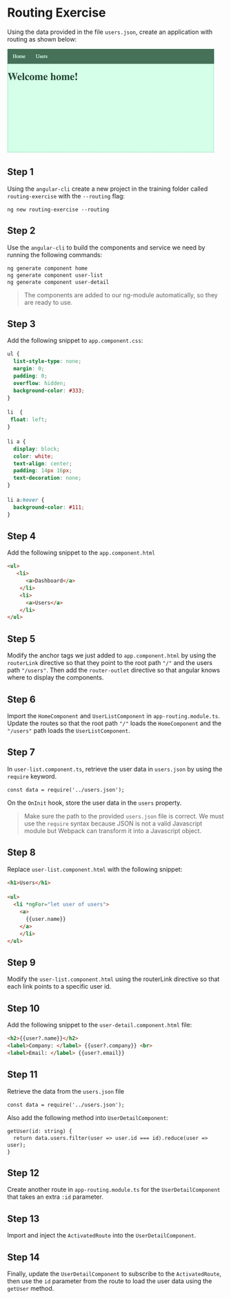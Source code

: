 # Routing Exercise

Using the data provided in the file `users.json`, create an application with routing as shown below:

![Routing App Preview](preview.gif)

## Step 1

Using the `angular-cli` create a new project in the training folder called `routing-exercise` with the `--routing` flag:

```
ng new routing-exercise --routing
```


## Step 2

Use the `angular-cli` to build the components and service we need by running the following commands:

```
ng generate component home
ng generate component user-list
ng generate component user-detail
```

> The components are added to our ng-module automatically, so they are ready to use.

## Step 3

Add the following snippet to `app.component.css`:

```css
ul {
  list-style-type: none;
  margin: 0;
  padding: 0;
  overflow: hidden;
  background-color: #333;
}

li  {
 float: left;
}

li a {
  display: block;
  color: white;
  text-align: center;
  padding: 14px 16px;
  text-decoration: none;
}

li a:hover {
  background-color: #111;
}
```

## Step 4

Add the following snippet to the `app.component.html`

```html
<ul>
   <li>
      <a>Dashboard</a>
    </li>
    <li>
      <a>Users</a>
    </li>
</ul>
```


## Step 5

Modify the anchor tags we just added to `app.component.html` by using the `routerLink` directive so that they point to the root path `"/"` and the users path `"/users"`. Then add the `router-outlet` directive so that angular knows where to display the components.


## Step 6

Import the `HomeComponent` and `UserListComponent` in `app-routing.module.ts`. Update the routes so that the root path `"/"` loads the `HomeComponent` and the `"/users"` path loads the `UserListComponent`.

## Step 7

In `user-list.component.ts`, retrieve the user data in `users.json` by using the `require` keyword.
```
const data = require('../users.json');
```
On the `OnInit` hook, store the user data in the `users` property.

> Make sure the path to the provided `users.json` file is correct. We must use the `require` syntax because JSON is not a valid Javascript module but Webpack can transform it into a Javascript object.

## Step 8

Replace `user-list.component.html` with the following snippet:

```html
<h1>Users</h1>

<ul>
  <li *ngFor="let user of users">
    <a>
      {{user.name}}
    </a>
    </li>
</ul>
```

## Step 9

Modify the `user-list.component.html` using the routerLink directive so that each link points to a specific user id.

## Step 10

Add the following snippet to the `user-detail.component.html` file:

```html
<h2>{{user?.name}}</h2>
<label>Company: </label> {{user?.company}} <br>
<label>Email: </label> {{user?.email}}
```

## Step 11

Retrieve the data from the `users.json` file
```
const data = require('../users.json');
```

Also add the following method into `UserDetailComponent`:
```
getUser(id: string) {
  return data.users.filter(user => user.id === id).reduce(user => user);
}
```

## Step 12

Create another route in `app-routing.module.ts` for the `UserDetailComponent` that takes an extra `:id` parameter.

## Step 13

Import and inject the `ActivatedRoute` into the `UserDetailComponent`.

## Step 14

Finally, update the `UserDetailComponent` to subscribe to the `ActivatedRoute`, then use the `id` parameter from the route to load the user data using the `getUser` method.

